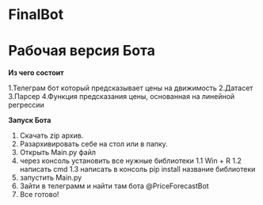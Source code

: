 # FinalBot

# Рабочая версия Бота

**Из чего состоит**
   
   1.Телеграм бот который предсказывает цены на движимость
   2.Датасет
   3.Парсер
   4.Функция предсказания цены, основанная на линейной регрессии



**Запуск Бота**

1. Скачать zip архив.
2. Разархивировать себе на стол или в папку.
3. Открыть Main.py файл
4. через консоль установить все нужные библиотеки
   1.1 Win + R
   1.2 написать cmd
   1.3 написать в консоль pip install название библиотеки
5. запустить Main.py
6. Зайти в телеграмм и найти там бота @PriceForecastBot
7. Все готово!
